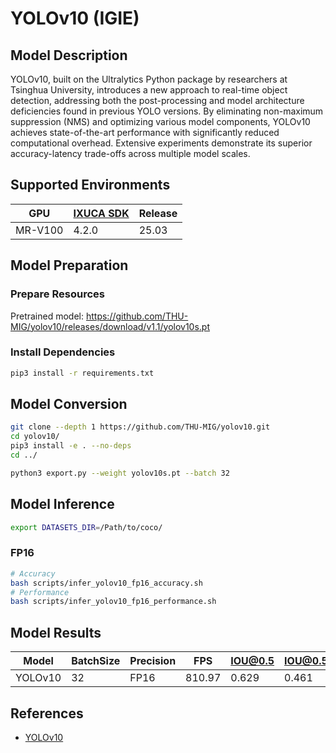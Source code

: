 # YOLOv10 (IGIE)

## Model Description

YOLOv10, built on the Ultralytics Python package by researchers at Tsinghua University, introduces a new approach to real-time object detection, addressing both the post-processing and model architecture deficiencies found in previous YOLO versions. By eliminating non-maximum suppression (NMS) and optimizing various model components, YOLOv10 achieves state-of-the-art performance with significantly reduced computational overhead. Extensive experiments demonstrate its superior accuracy-latency trade-offs across multiple model scales.

## Supported Environments

| GPU    | [IXUCA SDK](https://gitee.com/deep-spark/deepspark#%E5%A4%A9%E6%95%B0%E6%99%BA%E7%AE%97%E8%BD%AF%E4%BB%B6%E6%A0%88-ixuca) | Release |
|--------|-----------|---------|
| MR-V100 | 4.2.0     |  25.03  |

## Model Preparation

### Prepare Resources

Pretrained model: <https://github.com/THU-MIG/yolov10/releases/download/v1.1/yolov10s.pt>

### Install Dependencies

```bash
pip3 install -r requirements.txt
```

## Model Conversion

```bash
git clone --depth 1 https://github.com/THU-MIG/yolov10.git
cd yolov10/
pip3 install -e . --no-deps
cd ../

python3 export.py --weight yolov10s.pt --batch 32

```

## Model Inference

```bash
export DATASETS_DIR=/Path/to/coco/
```

### FP16

```bash
# Accuracy
bash scripts/infer_yolov10_fp16_accuracy.sh
# Performance
bash scripts/infer_yolov10_fp16_performance.sh
```

## Model Results

| Model   | BatchSize | Precision | FPS    | IOU@0.5 | IOU@0.5:0.95 |
| ------- | --------- | --------- | ------ | ------- | ------------ |
| YOLOv10 | 32        | FP16      | 810.97 | 0.629   | 0.461        |

## References

- [YOLOv10](https://docs.ultralytics.com/models/yolov10)
